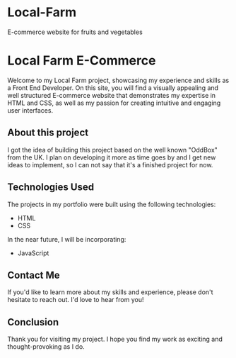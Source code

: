 # Local-Farm
 E-commerce website for fruits and vegetables


# Local Farm E-Commerce
Welcome to my Local Farm project, showcasing my experience and skills as a Front End Developer. On this site, you will find a visually appealing and well structured E-commerce website that demonstrates my expertise in HTML and CSS, as well as my passion for creating intuitive and engaging user interfaces.


## About this project
I got the idea of building this project based on the well known "OddBox" from the UK. I plan on developing it more as time goes by and I get new ideas to implement, so I can not say that it's a finished project for now.


## Technologies Used
The projects in my portfolio were built using the following technologies:
- HTML
- CSS

In the near future, I will be incorporating:
- JavaScript


## Contact Me
If you'd like to learn more about my skills and experience, please don't hesitate to reach out. I'd love to hear from you!


## Conclusion
Thank you for visiting my project. I hope you find my work as exciting and thought-provoking as I do.